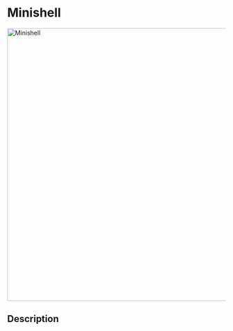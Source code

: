 # Minishell

<img width="630" alt="Minishell" src="https://github.com/user-attachments/assets/100b110b-5854-46c3-9fe2-4f87a5bcc661">

## Description
